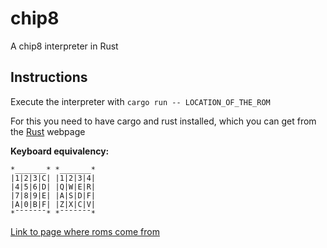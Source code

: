 # chip8
A chip8 interpreter in Rust

## Instructions
Execute the interpreter with `cargo run -- LOCATION_OF_THE_ROM`

For this you need to have cargo and rust installed, which you can get from the [Rust](https://www.rust-lang.org/) webpage 

**Keyboard equivalency:**
```
*_______* *_______*
|1|2|3|C| |1|2|3|4|
|4|5|6|D| |Q|W|E|R|
|7|8|9|E| |A|S|D|F|
|A|0|B|F| |Z|X|C|V|
*¯¯¯¯¯¯¯* *¯¯¯¯¯¯¯*
```

[Link to page where roms come from](https://www.zophar.net/pdroms/chip8/chip-8-games-pack.html)
